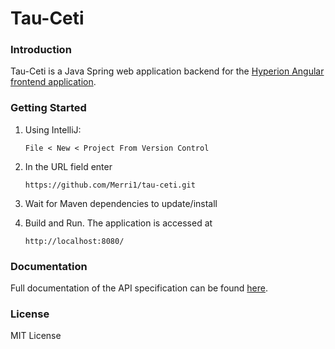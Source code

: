 # Tau-Ceti

### Introduction
Tau-Ceti is a Java Spring web application backend for the [Hyperion Angular frontend application](https://github.com/Merri1/hyperion).


### Getting Started
1.	Using IntelliJ:

        File < New < Project From Version Control
2.  In the URL field enter

        https://github.com/Merri1/tau-ceti.git
3.  Wait for Maven dependencies to update/install
4.  Build and Run. The application is accessed at

        http://localhost:8080/

### Documentation
Full documentation of the API specification can be found [here](https://merri1.github.io/pages/tau-ceti/tau-ceti.html).

### License
MIT License